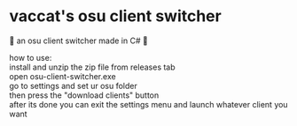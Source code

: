 # vaccat's osu client switcher
🍉 an osu client switcher made in C# 🍉

how to use: <br>
install and unzip the zip file from releases tab <br>
open osu-client-switcher.exe <br>
go to settings and set ur osu folder <br>
then press the "download clients" button <br>
after its done you can exit the settings menu and launch whatever client you want <br>
